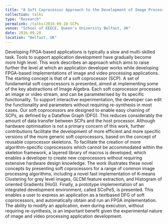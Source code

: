 ```yaml
---
title: "A Soft Coprocessor Approach to the Development of Image Processing on FPGAs"
collection: talks
type: "Research"
permalink: /talks/2016-09-28-SCPs
venue: "School of EEECE, Queen's University Belfast, UK"
date: 2016-09-28
location: "Belfast, UK"
---
```

Developing FPGA-based applications is typically a slow and multi-skilled task.
Tools to support application development have gradually become more high level.
This work describes an approach which aims to raise further the level at which an
application developer works while developing FPGA-based implementations of
image and video processing applications.
The starting concept is that of a soft coprocessor (SCP). A set of fundamental
soft coprocessors is presented, aimed at implementing some of the key abstractions
of Image Algebra. Each soft coprocessor processes an image or video stream, and
can be parameterised by its specific functionality. To support interactive
experimentation, the developer can edit the functionality and parameters without
requiring re-synthesis in most cases.
Our soft coprocessors are designed to enable easy chaining of SCPs, as defined
by a Dataflow Graph (DFG). This reduces considerably the amount of data transfer
between SCPs and the host processor.
Although hardware optimisation is not a primary concern of this work, further
contributions facilitate the development of more efficient and more specific
versions of the more generic soft coprocessors, based on the concept of reusable
coprocessor skeletons.
To facilitate the creation of more algorithm-specific coprocessors which cannot
be accommodated within the skeleton framework, a layered library of macros is developed, which enables a developer to create new coprocessors without requiring
extensive hardware design knowledge.
The work illustrates these novel concepts by presenting soft coprocessors for a
range of common image processing algorithms, including a novel fast
implementation of K-means Clustering for grey level images, GLCM feature
extraction, and Histogram of oriented Gradients (HoG).
Finally, a prototype implementation of an integrated development environment,
called SCoPeS, is presented. This enables a user to express an application as a textbased DFG of soft coprocessors, and automatically obtain and run an FPGA
implementation. The ability to modify an application, even during execution,
without requiring re-synthesis, is an important benefit given the experimental
nature of image and video processing application development.